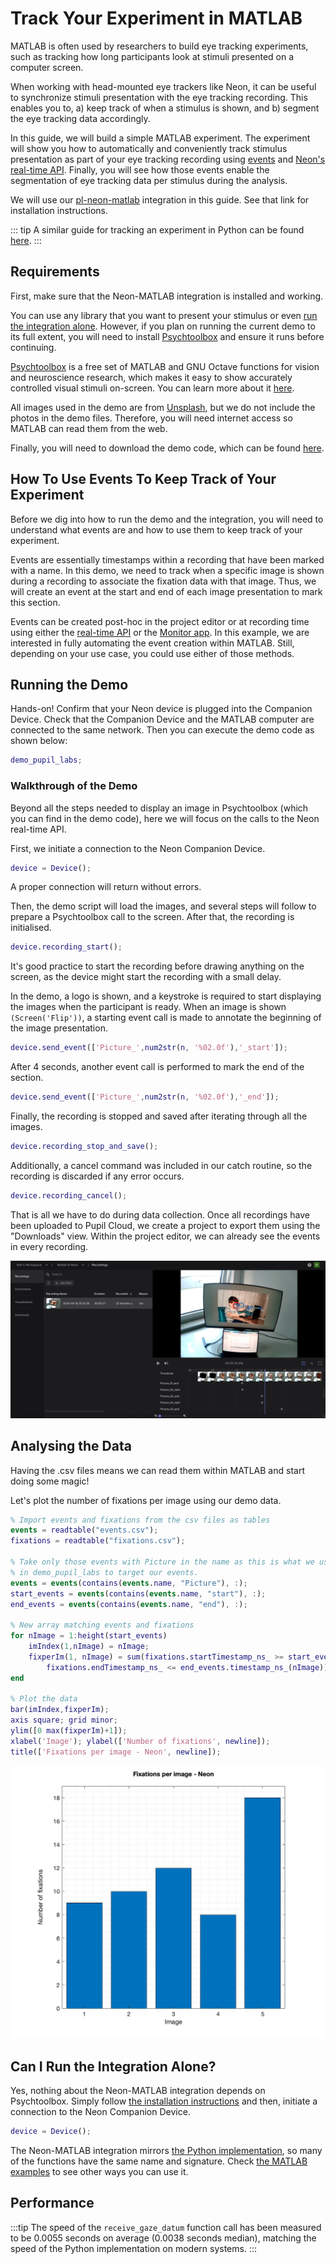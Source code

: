 # Track Your Experiment in MATLAB

MATLAB is often used by researchers to build eye tracking experiments, such as tracking how long participants look at stimuli presented on a computer screen.

When working with head-mounted eye trackers like Neon, it can be useful to synchronize stimuli presentation with the eye tracking recording. This enables you to, a) keep track of when a stimulus is shown, and b) segment the eye tracking data accordingly.

In this guide, we will build a simple MATLAB experiment. The experiment will show you how to automatically and conveniently track stimulus presentation as part of your eye tracking recording using [events](https://docs.pupil-labs.com/neon/data-collection/events/) and [Neon's real-time API](https://docs.pupil-labs.com/neon/real-time-api/tutorials/). Finally, you will see how those events enable the segmentation of eye tracking data per stimulus during the analysis.

We will use our [pl-neon-matlab](https://github.com/pupil-labs/pl-neon-matlab) integration in this guide. See that link for installation instructions.

::: tip
A similar guide for tracking an experiment in Python can be found [here](https://pupil-labs.github.io/pl-realtime-api/dev/cookbook/track-your-experiment-progress-using-events/).
:::

## Requirements

First, make sure that the Neon-MATLAB integration is installed and working.

You can use any library that you want to present your stimulus or even [run the integration alone](#can-i-run-the-integration-alone?). However, if you plan on running the current demo to its full extent, you will need to install [Psychtoolbox](http://www.psychtoolbox.org/download.html) and ensure it runs before continuing.

[Psychtoolbox](http://www.psychtoolbox.org/) is a free set of MATLAB and GNU Octave functions for vision and neuroscience research, which makes it easy to show accurately controlled visual stimuli on-screen. You can learn more about it [here](http://www.psychtoolbox.org/).

All images used in the demo are from [Unsplash](https://unsplash.com/), but we do not include the photos in the demo files. Therefore, you will need internet access so MATLAB can read them from the web.

Finally, you will need to download the demo code, which can be found [here](https://github.com/pupil-labs/pl-neon-matlab/blob/main/matlab/examples/demo_pupil_labs.m).

## How To Use Events To Keep Track of Your Experiment

Before we dig into how to run the demo and the integration, you will need to understand what events are and how to use them to keep track of your experiment.

Events are essentially timestamps within a recording that have been marked with a name. In this demo, we need to track when a specific image is shown during a recording to associate the fixation data with that image. Thus, we will create an event at the start and end of each image presentation to mark this section.

Events can be created post-hoc in the project editor or at recording time using either the [real-time API](https://pupil-labs.github.io/pl-realtime-api/dev/methods/simple/remote-control/#save-events) or the [Monitor app](https://docs.pupil-labs.com/neon/data-collection/monitor-app/). In this example, we are interested in fully automating the event creation within MATLAB. Still, depending on your use case, you could use either of those methods.

## Running the Demo

Hands-on!
Confirm that your Neon device is plugged into the Companion Device.
Check that the Companion Device and the MATLAB computer are connected to the same network.
Then you can execute the demo code as shown below:

```matlab
demo_pupil_labs;
```

### Walkthrough of the Demo

Beyond all the steps needed to display an image in Psychtoolbox (which you can find in the demo code), here we will focus on the calls to the Neon real-time API.

First, we initiate a connection to the Neon Companion Device.

```matlab
device = Device();
```

A proper connection will return without errors.

Then, the demo script will load the images, and several steps will follow to prepare a Psychtoolbox call to the screen. After that, the recording is initialised.

```matlab
device.recording_start();
```

It's good practice to start the recording before drawing anything on the screen, as the device might start the recording with a small delay.

In the demo, a logo is shown, and a keystroke is required to start displaying the images when the participant is ready. When an image is shown `(Screen('Flip'))`, a starting event call is made to annotate the beginning of the image presentation.

```matlab
device.send_event(['Picture_',num2str(n, '%02.0f'),'_start']);
```

After 4 seconds, another event call is performed to mark the end of the section.

```matlab
device.send_event(['Picture_',num2str(n, '%02.0f'),'_end']);
```

Finally, the recording is stopped and saved after iterating through all the images.

```matlab
device.recording_stop_and_save();
```

Additionally, a cancel command was included in our catch routine, so the recording is discarded if any error occurs.

```matlab
device.recording_cancel();
```

That is all we have to do during data collection. Once all recordings have been uploaded to Pupil Cloud, we create a
project to export them using the "Downloads" view. Within the project editor, we can already see the events in every recording.

![Screenshot Pupil Cloud](./assets/screenshot-matlab-neon-cloud.webp)

## Analysing the Data

Having the .csv files means we can read them within MATLAB and start doing some magic!

Let's plot the number of fixations per image using our demo data.

```matlab
% Import events and fixations from the csv files as tables
events = readtable("events.csv");
fixations = readtable("fixations.csv");

% Take only those events with Picture in the name as this is what we used
% in demo_pupil_labs to target our events.
events = events(contains(events.name, "Picture"), :);
start_events = events(contains(events.name, "start"), :);
end_events = events(contains(events.name, "end"), :);

% New array matching events and fixations
for nImage = 1:height(start_events)
    imIndex(1,nImage) = nImage;
    fixperIm(1, nImage) = sum(fixations.startTimestamp_ns_ >= start_events.timestamp_ns_(nImage) &...
        fixations.endTimestamp_ns_ <= end_events.timestamp_ns_(nImage));
end

% Plot the data
bar(imIndex,fixperIm);
axis square; grid minor;
ylim([0 max(fixperIm)+1]);
xlabel('Image'); ylabel(['Number of fixations', newline]);
title(['Fixations per image - Neon', newline]);
```

![Barplot in Matlab](./assets/barplot-matlab-neon-cloud.webp)

## Can I Run the Integration Alone?

Yes, nothing about the Neon-MATLAB integration depends on Psychtoolbox. Simply follow [the installation instructions](https://github.com/pupil-labs/pl-neon-matlab) and then, initiate a connection to the Neon Companion Device.

```matlab
device = Device();
```

The Neon-MATLAB integration mirrors [the Python implementation](https://pupil-labs.github.io/pl-realtime-api/dev/), so many of the functions have the same name and signature. Check [the MATLAB examples](https://github.com/pupil-labs/pl-neon-matlab/tree/main/matlab/examples) to see other ways you can use it.

## Performance

:::tip
The speed of the `receive_gaze_datum` function call has been measured to be 0.0055 seconds on average (0.0038 seconds median), matching the speed of the Python implementation on modern systems.
:::
